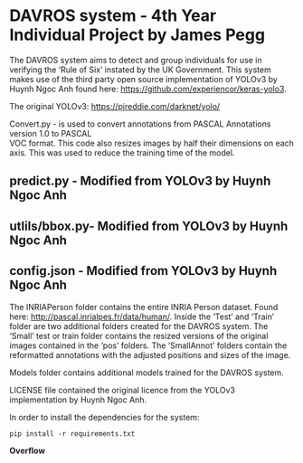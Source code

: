 # DAVROS system - 4th Year Individual Project by James Pegg

The DAVROS system aims to detect and group individuals for use in verifying the ‘Rule of Six’ instated by the UK Government. This system makes use of the third party open source implementation of YOLOv3 by Huynh Ngoc Anh found here: https://github.com/experiencor/keras-yolo3.

The original YOLOv3: https://pjreddie.com/darknet/yolo/

Convert.py - is used to convert annotations from PASCAL Annotations version 1.0 to PASCAL  
VOC format. This code also resizes images by half their dimensions on each axis. This was used to reduce the training time of the model.

## predict.py - Modified from YOLOv3 by Huynh Ngoc Anh 
## utlils/bbox.py-  Modified from YOLOv3 by Huynh Ngoc Anh 
## config.json -  Modified from YOLOv3 by Huynh Ngoc Anh 

The INRIAPerson folder contains the entire INRIA Person dataset. Found here: http://pascal.inrialpes.fr/data/human/. Inside the ‘Test’ and ‘Train’ folder are two additional folders created for the DAVROS system. The ‘Small’  test or train folder contains the resized versions of the original images contained in the ‘pos’ folders. The ‘SmallAnnot’ folders contain the reformatted annotations with the adjusted positions and sizes of the image.

Models  folder contains additional models trained for the DAVROS system.  

LICENSE file contained the original licence from the YOLOv3 implementation by Huynh Ngoc Anh. 

In order to install the dependencies for the system:
```
pip install -r requirements.txt
```

<b>Overflow</b>

